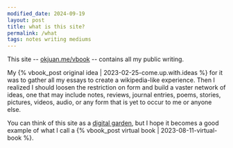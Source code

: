 ```yaml
---
modified_date: 2024-09-19
layout: post
title: what is this site?
permalink: /what
tags: notes writing mediums
---
```


This site -- [okjuan.me/vbook](https://okjuan.me/vbook) -- contains all my public writing.
<!--more-->
My {% vbook_post original idea | 2023-02-25-come.up.with.ideas %} for it was to gather all my essays to create a wikipedia-like experience.
Then I realized I should loosen the restriction on form and build a vaster network of ideas, one that may include notes, reviews, journal entries, poems, stories, pictures, videos, audio, or any form that is yet to occur to me or anyone else.

You can think of this site as a [digital garden](https://maggieappleton.com/garden-history), but I hope it becomes a good example of what I call a {% vbook_post virtual book | 2023-08-11-virtual-book %}.
